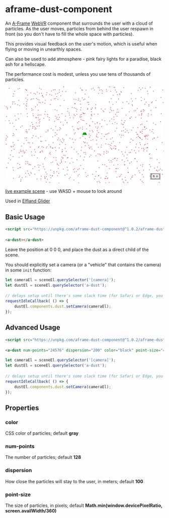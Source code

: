 aframe-dust-component
===

An [A-Frame](https://aframe.io) [WebVR](https://webvr.info/) component that surrounds the user
with a cloud of particles.
As the user moves, particles from behind the user respawn in front
(so you don't have to fill the whole space with particles).

This provides visual feedback on the user's motion, which is useful when flying or
moving in unearthly spaces.

Can also be used to add atmosphere - pink fairy lights for a paradise,
black ash for a hellscape.

The performance cost is modest, unless you use tens of thousands of particles.

![sample screenshot](sample.png)

[live example scene](https://dougreeder.github.io/aframe-dust-component/example.html) - use WASD + mouse to look around

Used in [Elfland Glider](https://elfland-glider.surge.sh/)

Basic Usage
---
```html
<script src="https://unpkg.com/aframe-dust-component@^1.0.2/aframe-dust-component.js"></script>

<a-dust></a-dust>
```
Leave the position at 0 0 0, and place the dust as a direct child of the scene.

You should explicitly set a camera (or a "vehicle" that contains the camera)
in some `init` function:
```javascript
let cameraEl = sceneEl.querySelector('[camera]');
let dustEl = sceneEl.querySelector('a-dust');

// delays setup until there's some slack time (for Safari or Edge, you'll need to polyfill requestIdleCallback)
requestIdleCallback( () => {
	dustEl.components.dust.setCamera(cameraEl);
});

```


Advanced Usage
---
```html
<script src="https://unpkg.com/aframe-dust-component@^1.0.2/aframe-dust-component.js"></script>

<a-dust num-points="24576" dispersion="200" color="black" point-size="4"></a-dust>
```

```javascript
let cameraEl = sceneEl.querySelector('[camera]');
let dustEl = sceneEl.querySelector('a-dust');

// delays setup until there's some slack time (for Safari or Edge, you'll need to polyfill requestIdleCallback)
requestIdleCallback( () => {
	dustEl.components.dust.setCamera(cameraEl);
});

```

Properties
---

### color
CSS color of particles; default **gray**

### num-points
The number of particles; default **128**

### dispersion
How close the particles will stay to the user, in meters; default **100**

### point-size
The size of particles, in pixels; default **Math.min(window.devicePixelRatio, screen.availWidth/360)**
